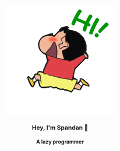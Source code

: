 <p align="center">
    <img
        src="gif/shinchan.gif"
    >
</p>

<h3 align="center">Hey, I'm Spandan 👋</h3>
<h4 align="center">A lazy programmer</h4>




<!--
**spandanhalder/spandanhalder** is a ✨ _special_ ✨ repository because its `README.md` (this file) appears on your GitHub profile.
Hi there 👋
Here are some ideas to get you started:

- 🔭 I’m currently working on ...
- 🌱 I’m currently learning ...
- 👯 I’m looking to collaborate on ...
- 🤔 I’m looking for help with ...
- 💬 Ask me about ...
- 📫 How to reach me: ...
- 😄 Pronouns: ...
- ⚡ Fun fact: ...
-->
